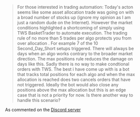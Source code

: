 <div style="max-width: 700px">
<figure>
  <blockquote class="blockquote">
    <p>
        For those interested in trading automation: Today's acton seems like some asset allocation trade was going on with a broad number of stocks up (ignore my opinion as I am just a random dude on the Internet). However the market conditions highlighted a shortcoming of simply using TWS BasketTrader to automate execution. The trading rule of no more than 5 trades per algo protects you from over allocation .  For example 7 of the 10 Second_Day_Short setups triggered. There will always be days when an algo works contrary to the broader market direction. The max positions rule reduces the damage on days like this. Sadly there is no way to make condtional orders with TWS. The best i have come up with is a bot that tracks total positions for each algo and when the max allocation is reached does two cancels orders that have not triggered. Ideally the bot would also close any positions above the max allocation but this is an edge case that is not a priority for now. Is there another way to handle this scenario?
    </p>
  </blockquote>
  <figcaption class="blockquote-footer">
    As commented on the <a href="https://discord.com/channels/842788888615714816/1292846053925585029/1415924665104465971">Discord server</a>
  </figcaption>
</figure>
</div>